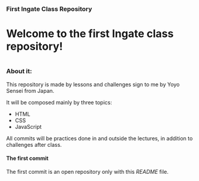 ### First Ingate Class Repository
##

# Welcome to the first Ingate class repository!
#

### About it:

This repository is made by lessons and challenges sign to me by Yoyo Sensei from Japan.

It will be composed mainly by three topics:

- HTML
- CSS
- JavaScript

All commits will be practices done in and outside the lectures, in addition to challenges after class.

#### The first commit

The first commit is an open repository only with this _README_ file.